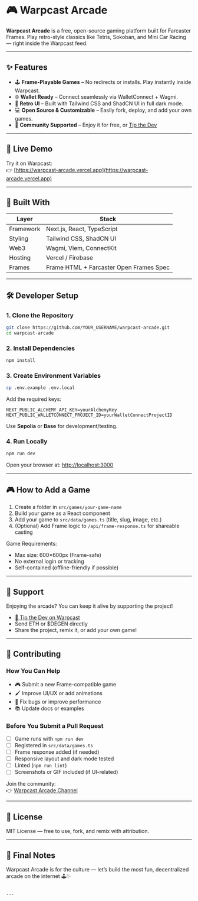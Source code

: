 
# 🎮 Warpcast Arcade

**Warpcast Arcade** is a free, open-source gaming platform built for Farcaster Frames. Play retro-style classics like Tetris, Sokoban, and Mini Car Racing — right inside the Warpcast feed.

---

## ✨ Features

- 🕹 **Frame-Playable Games** – No redirects or installs. Play instantly inside Warpcast.
- 🌐 **Wallet Ready** – Connect seamlessly via WalletConnect + Wagmi.
- 🎨 **Retro UI** – Built with Tailwind CSS and ShadCN UI in full dark mode.
- 💻 **Open Source & Customizable** – Easily fork, deploy, and add your own games.
- 💖 **Community Supported** – Enjoy it for free, or [Tip the Dev](#-support)

---

## 🚀 Live Demo

Try it on Warpcast:  
👉 [https://warpcast-arcade.vercel.app](https://warpcast-arcade.vercel.app)

---

## 🧱 Built With

| Layer      | Stack                                        |
|------------|----------------------------------------------|
| Framework  | Next.js, React, TypeScript                   |
| Styling    | Tailwind CSS, ShadCN UI                      |
| Web3       | Wagmi, Viem, ConnectKit                      |
| Hosting    | Vercel / Firebase                            |
| Frames     | Frame HTML + Farcaster Open Frames Spec      |

---

## 🛠 Developer Setup

### 1. Clone the Repository

```bash
git clone https://github.com/YOUR_USERNAME/warpcast-arcade.git
cd warpcast-arcade
```

### 2. Install Dependencies

```bash
npm install
```

### 3. Create Environment Variables

```bash
cp .env.example .env.local
```

Add the required keys:

```env
NEXT_PUBLIC_ALCHEMY_API_KEY=yourAlchemyKey
NEXT_PUBLIC_WALLETCONNECT_PROJECT_ID=yourWalletConnectProjectID
```

Use **Sepolia** or **Base** for development/testing.

### 4. Run Locally

```bash
npm run dev
```

Open your browser at: [http://localhost:3000](http://localhost:3000)

---

## 🎮 How to Add a Game

1. Create a folder in `src/games/your-game-name`
2. Build your game as a React component
3. Add your game to `src/data/games.ts` (title, slug, image, etc.)
4. (Optional) Add Frame logic to `/api/frame-response.ts` for shareable casting

Game Requirements:
- Max size: 600×600px (Frame-safe)
- No external login or tracking
- Self-contained (offline-friendly if possible)

---

## 💖 Support

Enjoying the arcade? You can keep it alive by supporting the project!

- [🫡 Tip the Dev on Warpcast](https://warpcast.com/~/channel/warpcast-arcade)
- Send ETH or $DEGEN directly
- Share the project, remix it, or add your own game!

---

## 🤝 Contributing

### How You Can Help

- 🎮 Submit a new Frame-compatible game
- 🖌 Improve UI/UX or add animations
- 🐛 Fix bugs or improve performance
- 📚 Update docs or examples

### Before You Submit a Pull Request

- [ ] Game runs with `npm run dev`
- [ ] Registered in `src/data/games.ts`
- [ ] Frame response added (if needed)
- [ ] Responsive layout and dark mode tested
- [ ] Linted (`npm run lint`)
- [ ] Screenshots or GIF included (if UI-related)

Join the community:  
👉 [Warpcast Arcade Channel](https://warpcast.com/~/channel/warpcast-arcade)

---

## 📄 License

MIT License — free to use, fork, and remix with attribution.

---

## 💬 Final Notes

Warpcast Arcade is for the culture — let’s build the most fun, decentralized arcade on the internet 🕹️✨
```

---

